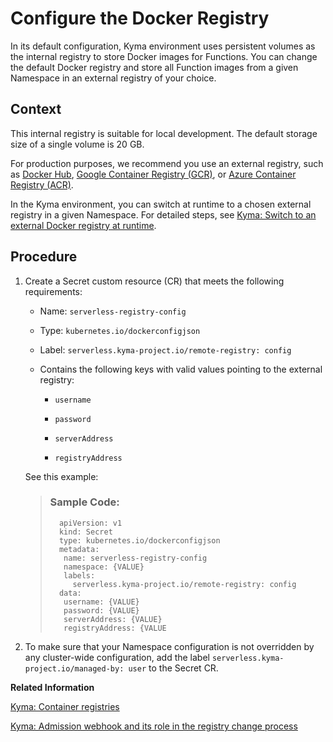 <!-- loiofa0ba7d0ae084a13ba3dcc89927bb148 -->

# Configure the Docker Registry

In its default configuration, Kyma environment uses persistent volumes as the internal registry to store Docker images for Functions. You can change the default Docker registry and store all Function images from a given Namespace in an external registry of your choice.



<a name="loiofa0ba7d0ae084a13ba3dcc89927bb148__context_xxy_grr_c5b"/>

## Context

This internal registry is suitable for local development. The default storage size of a single volume is 20 GB.

For production purposes, we recommend you use an external registry, such as [Docker Hub](https://hub.docker.com/), [Google Container Registry \(GCR\)](https://cloud.google.com/container-registry), or [Azure Container Registry \(ACR\)](https://azure.microsoft.com/en-us/services/container-registry/).

In the Kyma environment, you can switch at runtime to a chosen external registry in a given Namespace. For detailed steps, see [Kyma: Switch to an external Docker registry at runtime](https://kyma-project.io/docs/kyma/latest/03-tutorials/00-serverless/svls-08-switch-to-external-registry/).



<a name="loiofa0ba7d0ae084a13ba3dcc89927bb148__steps_rhx_jrr_c5b"/>

## Procedure

1.  Create a Secret custom resource \(CR\) that meets the following requirements:

    -   Name: `serverless-registry-config`

    -   Type: `kubernetes.io/dockerconfigjson`

    -   Label: `serverless.kyma-project.io/remote-registry: config`

    -   Contains the following keys with valid values pointing to the external registry:

        -   `username`

        -   `password`

        -   `serverAddress`

        -   `registryAddress`



    See this example:

    > ### Sample Code:  
    > ```
    >   apiVersion: v1
    >   kind: Secret
    >   type: kubernetes.io/dockerconfigjson
    >   metadata:
    >    name: serverless-registry-config
    >    namespace: {VALUE}
    >    labels:
    >      serverless.kyma-project.io/remote-registry: config
    >   data:
    >    username: {VALUE}
    >    password: {VALUE}
    >    serverAddress: {VALUE}
    >    registryAddress: {VALUE
    > ```

2.  To make sure that your Namespace configuration is not overridden by any cluster-wide configuration, add the label `serverless.kyma-project.io/managed-by: user` to the Secret CR.


**Related Information**  


[Kyma: Container registries](https://kyma-project.io/docs/kyma/latest/01-overview/main-areas/serverless/svls-03-container-registries)

[Kyma: Admission webhook and its role in the registry change process](https://kyma-project.io/docs/kyma/latest/05-technical-reference/svls-07-supported-webhooks#admission-webhook)

